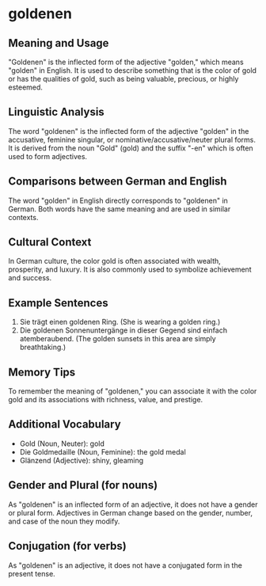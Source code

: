 # goldenen
## Meaning and Usage
"Goldenen" is the inflected form of the adjective "golden," which means "golden" in English. It is used to describe something that is the color of gold or has the qualities of gold, such as being valuable, precious, or highly esteemed.

## Linguistic Analysis
The word "goldenen" is the inflected form of the adjective "golden" in the accusative, feminine singular, or nominative/accusative/neuter plural forms. It is derived from the noun "Gold" (gold) and the suffix "-en" which is often used to form adjectives.

## Comparisons between German and English
The word "golden" in English directly corresponds to "goldenen" in German. Both words have the same meaning and are used in similar contexts.

## Cultural Context
In German culture, the color gold is often associated with wealth, prosperity, and luxury. It is also commonly used to symbolize achievement and success.

## Example Sentences
1. Sie trägt einen goldenen Ring. (She is wearing a golden ring.)
2. Die goldenen Sonnenuntergänge in dieser Gegend sind einfach atemberaubend. (The golden sunsets in this area are simply breathtaking.)

## Memory Tips
To remember the meaning of "goldenen," you can associate it with the color gold and its associations with richness, value, and prestige.

## Additional Vocabulary
- Gold (Noun, Neuter): gold
- Die Goldmedaille (Noun, Feminine): the gold medal
- Glänzend (Adjective): shiny, gleaming

## Gender and Plural (for nouns)
As "goldenen" is an inflected form of an adjective, it does not have a gender or plural form. Adjectives in German change based on the gender, number, and case of the noun they modify.

## Conjugation (for verbs)
As "goldenen" is an adjective, it does not have a conjugated form in the present tense.